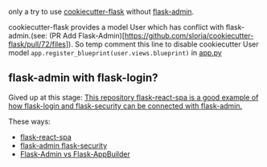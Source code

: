 
only a try to use [cookiecutter-flask](https://github.com/sloria/cookiecutter-flask) without [flask-admin](https://flask-admin.readthedocs.io/en/latest/). 

cookiecutter-flask provides a model User which has conflict with flask-admin.(see: (PR Add Flask-Admin)[https://github.com/sloria/cookiecutter-flask/pull/72/files]). So temp comment this line to disable cookiecutter User model `app.register_blueprint(user.views.blueprint)` in [app.py](https://github.com/scil/just-try-cookiecutter-flask/blob/master/uper/uper/app.py)

## flask-admin with flask-login?

Gived up at this stage: [This repository flask-react-spa is a good example of how flask-login and flask-security can be connected with flask-admin.](https://stackoverflow.com/questions/11804922/flask-admin-flask-login-and-or-flask-principal?rq=1)

These ways:
- [flask-react-spa](https://github.com/briancappello/flask-react-spa)
- [flask-admin flask-security](https://stackoverflow.com/questions/31091637/how-to-secure-the-flask-admin-panel-with-flask-security)
- [Flask-Admin vs Flask-AppBuilder](https://stackoverflow.com/questions/30126607/flask-admin-vs-flask-appbuilder)



